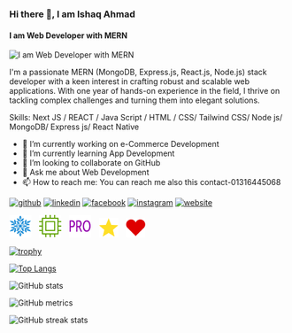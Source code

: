 ### Hi there 👋, I am Ishaq Ahmad
#### I am Web Developer with MERN
![I am Web Developer with MERN](https://scontent.fzyl2-1.fna.fbcdn.net/v/t39.30808-6/434332341_2257169917964451_7222350110324769828_n.jpg?_nc_cat=110&ccb=1-7&_nc_sid=5f2048&_nc_eui2=AeFFr9tdz1P0qHy3YFofs4TcZ6QtaQATt8BnpC1pABO3wPriB4JJabmKcvueuLhzZi9snLsWayacVbfVZaYz417S&_nc_ohc=zIPg2TaBKD4AX8pi_jH&_nc_ht=scontent.fzyl2-1.fna&oh=00_AfAMNm5C5eCje7PbkEdWeo3MBX9zNnkneqbXrkUAimWcMg&oe=660D7A2F)

I'm a passionate MERN (MongoDB, Express.js, React.js, Node.js) stack developer with a keen interest in crafting robust and scalable web applications. With one year of hands-on experience in the field, I thrive on tackling complex challenges and turning them into elegant solutions.

Skills: Next JS / REACT / Java Script / HTML / CSS/ Tailwind CSS/ Node js/ MongoDB/ Express js/ React Native

- 🔭 I’m currently working on e-Commerce Development 
- 🌱 I’m currently learning App Development 
- 👯 I’m looking to collaborate on GitHub 
- 💬 Ask me about Web Development 
- 📫 How to reach me: You can reach me also this contact-01316445068 


[<img src='https://cdn.jsdelivr.net/npm/simple-icons@3.0.1/icons/github.svg' alt='github' height='40'>](https://github.com/iahmadarish)  [<img src='https://cdn.jsdelivr.net/npm/simple-icons@3.0.1/icons/linkedin.svg' alt='linkedin' height='40'>](https://www.linkedin.com/in/in/md-ahmad-58ba091a9/)  [<img src='https://cdn.jsdelivr.net/npm/simple-icons@3.0.1/icons/facebook.svg' alt='facebook' height='40'>](https://www.facebook.com/ishaqmoonira)  [<img src='https://cdn.jsdelivr.net/npm/simple-icons@3.0.1/icons/instagram.svg' alt='instagram' height='40'>](https://www.instagram.com/its_me_ahmad_ishaq/)  [<img src='https://cdn.jsdelivr.net/npm/simple-icons@3.0.1/icons/icloud.svg' alt='website' height='40'>](https://ishaq.vercel.app/)  

<a href='https://archiveprogram.github.com/'><img src='https://raw.githubusercontent.com/acervenky/animated-github-badges/master/assets/acbadge.gif' width='40' height='40'></a> <a href='https://docs.github.com/en/developers'><img src='https://raw.githubusercontent.com/acervenky/animated-github-badges/master/assets/devbadge.gif' width='40' height='40'></a> <a href='https://github.com/pricing'><img src='https://raw.githubusercontent.com/acervenky/animated-github-badges/master/assets/pro.gif' width='40' height='40'></a> <a href='https://stars.github.com/'><img src='https://raw.githubusercontent.com/acervenky/animated-github-badges/master/assets/starbadge.gif' width='35' height='35'></a> <a href='https://docs.github.com/en/github/supporting-the-open-source-community-with-github-sponsors'><img src='https://raw.githubusercontent.com/acervenky/animated-github-badges/master/assets/sponsorbadge.gif' width='35' height='35'></a> 

[![trophy](https://github-profile-trophy.vercel.app/?username=iahmadarish)](https://github.com/ryo-ma/github-profile-trophy)

[![Top Langs](https://github-readme-stats.vercel.app/api/top-langs/?username=iahmadarish)](https://github.com/anuraghazra/github-readme-stats)

![GitHub stats](https://github-readme-stats.vercel.app/api?username=iahmadarish&show_icons=true)  

![GitHub metrics](https://metrics.lecoq.io/iahmadarish)  

![GitHub streak stats](https://streak-stats.demolab.com/?user=iahmadarish)  

